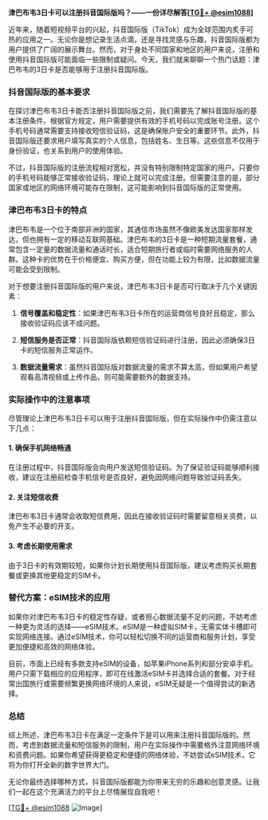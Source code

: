 **津巴布韦3日卡可以注册抖音国际版吗？——一份详尽解答[[TG💪+ @esim1088](https://t.me/s/esim1088)]**

近年来，随着短视频平台的兴起，抖音国际版（TikTok）成为全球范围内炙手可热的应用之一。无论你是想记录生活点滴，还是寻找灵感与乐趣，抖音国际版都为用户提供了广阔的展示舞台。然而，对于身处不同国家和地区的用户来说，注册和使用抖音国际版可能面临一些限制或疑问。今天，我们就来聊聊一个热门话题：津巴布韦的3日卡是否能够用于注册抖音国际版。

### 抖音国际版的基本要求

在探讨津巴布韦3日卡能否注册抖音国际版之前，我们需要先了解抖音国际版的基本注册条件。根据官方规定，用户需要提供有效的手机号码以完成账号注册。这个手机号码通常需要支持接收短信验证码，这是确保账户安全的重要环节。此外，抖音国际版还要求用户填写真实的个人信息，包括姓名、生日等。这些信息不仅用于身份验证，也关系到用户的使用体验。

不过，抖音国际版的注册流程相对宽松，并没有特别限制特定国家的用户。只要你的手机号码能够正常接收验证码，理论上就可以完成注册。但需要注意的是，部分国家或地区的网络环境可能存在限制，这可能影响到抖音国际版的正常使用。

### 津巴布韦3日卡的特点

津巴布韦是一个位于南部非洲的国家，其通信市场虽然不像欧美发达国家那样发达，但也拥有一定的移动互联网基础。津巴布韦的3日卡是一种短期流量套餐，通常包含一定量的数据流量和通话时长，适合短期旅行者或临时需要网络服务的人群。这种卡的优势在于价格便宜、购买方便，但在功能上较为有限，比如数据流量可能会受到限制。

对于想要注册抖音国际版的用户来说，津巴布韦3日卡是否可行取决于几个关键因素：

1. **信号覆盖和稳定性**：如果津巴布韦3日卡所在的运营商信号良好且稳定，那么接收验证码应该不成问题。
   
2. **短信服务是否正常**：抖音国际版依赖短信验证码进行注册，因此必须确保3日卡的短信服务正常运作。
   
3. **数据流量需求**：虽然抖音国际版对数据流量的需求不算太高，但如果用户希望观看高清视频或上传作品，则可能需要额外的数据支持。

### 实际操作中的注意事项

尽管理论上津巴布韦3日卡可以用于注册抖音国际版，但在实际操作中仍需注意以下几点：

#### 1. 确保手机网络畅通
在注册过程中，抖音国际版会向用户发送短信验证码。为了保证验证码能够顺利接收，建议在注册前检查手机信号是否良好，避免因网络问题导致验证码丢失。

#### 2. 关注短信收费
津巴布韦3日卡通常会收取短信费用，因此在接收验证码时需要留意相关资费，以免产生不必要的开支。

#### 3. 考虑长期使用需求
由于3日卡的有效期较短，如果你计划长期使用抖音国际版，建议考虑购买长期套餐或更换其他更稳定的SIM卡。

### 替代方案：eSIM技术的应用

如果你对津巴布韦3日卡的稳定性存疑，或者担心数据流量不足的问题，不妨考虑一种更为灵活的选择——eSIM技术。eSIM是一种虚拟SIM卡，无需实体卡槽即可实现网络连接。通过eSIM技术，你可以轻松切换不同的运营商和服务计划，享受更加便捷和高效的网络体验。

目前，市面上已经有多款支持eSIM的设备，如苹果iPhone系列和部分安卓手机。用户只需下载相应的应用程序，即可在线激活eSIM卡并选择合适的套餐。对于经常出国旅行或需要频繁更换网络环境的人来说，eSIM无疑是一个值得尝试的新选择。

### 总结

综上所述，津巴布韦3日卡在满足一定条件下是可以用来注册抖音国际版的。然而，考虑到数据流量和短信服务的限制，用户在实际操作中需要格外注意网络环境和资费问题。如果你希望获得更稳定和便捷的网络体验，不妨尝试eSIM技术，它将为你打开全新的数字世界大门。

无论你最终选择哪种方式，抖音国际版都能为你带来无穷的乐趣和创意灵感。让我们一起在这个充满活力的平台上尽情展现自我吧！

[[TG💪+ @esim1088](https://t.me/s/esim1088) ![Image](https://i.postimg.cc/4NQfJmqS/Snipaste-2025-05-13-00-14-12.png)]